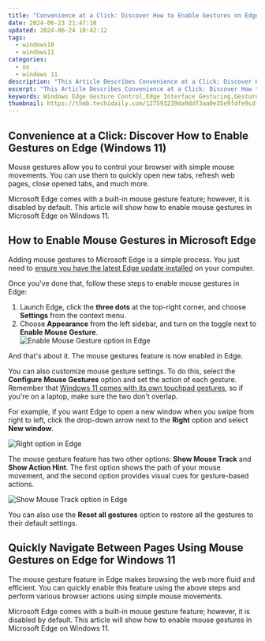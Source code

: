 ```yaml
---
title: "Convenience at a Click: Discover How to Enable Gestures on Edge (Windows 11)"
date: 2024-06-23 21:47:10
updated: 2024-06-24 10:42:12
tags:
  - windows10
  - windows11
categories:
  - os
  - windows 11
description: "This Article Describes Convenience at a Click: Discover How to Enable Gestures on Edge (Windows 11)"
excerpt: "This Article Describes Convenience at a Click: Discover How to Enable Gestures on Edge (Windows 11)"
keywords: Windows Edge Gesture Control,Edge Interface Gesturing,Gesture Triggers in Edge,Edge Gestures Enablement,Quick Gestures on Edge,Edge Navigation Tap,Click-to-Gesture on Edge
thumbnail: https://thmb.techidaily.com/127593239da9ddf3aa0e35e9fdfe9cdfb96622adf462fe90ad515f1ed2896ad3.jpg
---
```


## Convenience at a Click: Discover How to Enable Gestures on Edge (Windows 11)

 Mouse gestures allow you to control your browser with simple mouse movements. You can use them to quickly open new tabs, refresh web pages, close opened tabs, and much more.

 Microsoft Edge comes with a built-in mouse gesture feature; however, it is disabled by default. This article will show how to enable mouse gestures in Microsoft Edge on Windows 11\.

## How to Enable Mouse Gestures in Microsoft Edge

 Adding mouse gestures to Microsoft Edge is a simple process. You just need to [ensure you have the latest Edge update installed](https://www.makeuseof.com/how-to-update-chrome-firefox-edge-desktop-mobile/) on your computer.

 Once you've done that, follow these steps to enable mouse gestures in Edge:

1. Launch Edge, click the **three dots** at the top-right corner, and choose **Settings** from the context menu.
2. Choose **Appearance** from the left sidebar, and turn on the toggle next to **Enable Mouse Gesture**.  
![Enable Mouse Gesture option in Edge](https://static1.makeuseofimages.com/wordpress/wp-content/uploads/2023/08/enable-mouse-gesture.jpg)

 And that's about it. The mouse gestures feature is now enabled in Edge.

 You can also customize mouse gesture settings. To do this, select the **Configure Mouse Gestures** option and set the action of each gesture. Remember that [Windows 11 comes with its own touchpad gestures](https://www.makeuseof.com/windows-11-touchpad-gesture-guide/), so if you're on a laptop, make sure the two don't overlap.

 For example, if you want Edge to open a new window when you swipe from right to left, click the drop-down arrow next to the **Right** option and select **New window**.

![Right option in Edge](https://static1.makeuseofimages.com/wordpress/wp-content/uploads/2023/08/right-option.jpg)

 The mouse gesture feature has two other options: **Show Mouse Track** and **Show Action Hint**. The first option shows the path of your mouse movement, and the second option provides visual cues for gesture-based actions.

![Show Mouse Track option in Edge](https://static1.makeuseofimages.com/wordpress/wp-content/uploads/2023/08/show-mouse-track.jpg)

 You can also use the **Reset all gestures** option to restore all the gestures to their default settings.

## Quickly Navigate Between Pages Using Mouse Gestures on Edge for Windows 11

 The mouse gesture feature in Edge makes browsing the web more fluid and efficient. You can quickly enable this feature using the above steps and perform various browser actions using simple mouse movements.

 Microsoft Edge comes with a built-in mouse gesture feature; however, it is disabled by default. This article will show how to enable mouse gestures in Microsoft Edge on Windows 11\.
